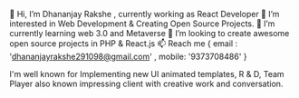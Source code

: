 👋 Hi, I’m Dhananjay Rakshe , currently working as React Developer
👀 I’m interested in Web Development & Creating Open Source Projects.
🌱 I’m currently learning web 3.0 and Metaverse
💞️ I’m looking to create awesome open source projects in PHP & React.js
📫 Reach me { email : 'dhananjayrakshe291098@gmail.com' , mobile: '9373708486' }

I'm well known for Implementing new UI animated templates, R & D, Team Player also known impressing client with creative work and conversation.
